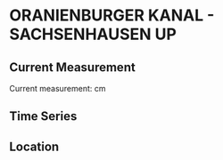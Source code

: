 # ORANIENBURGER KANAL - SACHSENHAUSEN UP

## Current Measurement

Current measurement: <Value topic="rivers/pegel-online/OrK/SACHSENHAUSEN_UP/measurementValue"/> cm

## Time Series

<TimeSeries topic="rivers/pegel-online/OrK/SACHSENHAUSEN_UP/measurementValue" period="week" />

## Location

<WorldMap>
  <Marker lat="52.7763679240072" lon="13.242846731035039" labelTopic="rivers/pegel-online/OrK/SACHSENHAUSEN_UP" />
</WorldMap>
